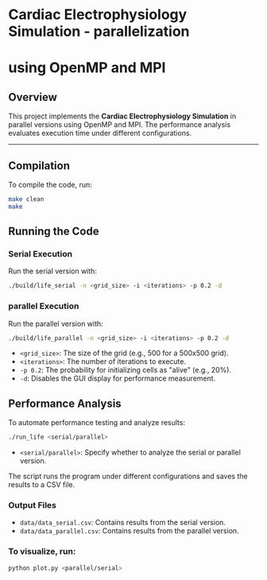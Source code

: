 # Cardiac Electrophysiology Simulation - parallelization
# using OpenMP and MPI

## Overview
This project implements the **Cardiac Electrophysiology Simulation** in  parallel versions using OpenMP and MPI. The performance analysis evaluates execution time under different configurations.

---

## Compilation
To compile the code, run:
```bash
make clean
make 
```
## Running the Code

### Serial Execution
Run the serial version with:
```bash
./build/life_serial -n <grid_size> -i <iterations> -p 0.2 -d
```
### parallel Execution
Run the parallel version with:
```bash
./build/life_parallel -n <grid_size> -i <iterations> -p 0.2 -d
```
- `<grid_size>`: The size of the grid (e.g., 500 for a 500x500 grid).
- `<iterations>`: The number of iterations to execute.
- `-p 0.2`: The probability for initializing cells as "alive" (e.g., 20%).
- `-d`: Disables the GUI display for performance measurement.

## Performance Analysis
To automate performance testing and analyze results:
```bash
./run_life <serial/parallel>

```
- `<serial/parallel>`: Specify whether to analyze the serial or parallel version.

The script runs the program under different configurations and saves the results to a CSV file.

### Output Files
- `data/data_serial.csv`: Contains results from the serial version.
- `data/data_parallel.csv`: Contains results from the parallel version.

### To visualize, run:
```bash
python plot.py <parallel/serial>

```




